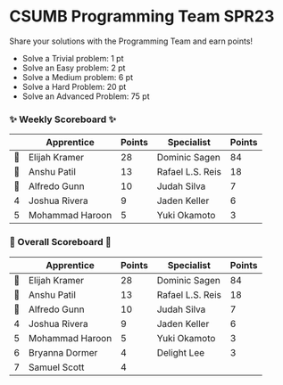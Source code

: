 # CSUMB Programming Team SPR23

Share your solutions with the Programming Team and earn points!

- Solve a Trivial problem: 1 pt
- Solve an Easy problem: 2 pt
- Solve a Medium problem: 6 pt
- Solve a Hard Problem: 20 pt
- Solve an Advanced Problem: 75 pt

### ✨ Weekly Scoreboard ✨
| |Apprentice|Points|Specialist|Points|
|-------|-------|-------|-------|-------|
|🥇|Elijah Kramer|28|Dominic Sagen|84|
|🥈|Anshu Patil|13|Rafael L.S. Reis|18|
|🥉|Alfredo Gunn|10|Judah Silva|7|
|4|Joshua Rivera|9|Jaden Keller|6|
|5|Mohammad Haroon|5|Yuki Okamoto|3|

### 🏁 Overall Scoreboard 🏁
| |Apprentice|Points|Specialist|Points|
|-------|-------|-------|-------|-------|
|🥇|Elijah Kramer|28|Dominic Sagen|84|
|🥈|Anshu Patil|13|Rafael L.S. Reis|18|
|🥉|Alfredo Gunn|10|Judah Silva|7|
|4|Joshua Rivera|9|Jaden Keller|6|
|5|Mohammad Haroon|5|Yuki Okamoto|3|
|6|Bryanna Dormer|4|Delight Lee|3|
|7|Samuel Scott|4| | |
